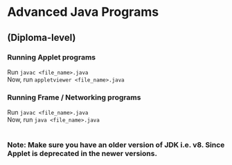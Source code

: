 # Advanced Java Programs
## (Diploma-level)

### Running Applet programs
Run `javac <file_name>.java`
<br>
Now, run `appletviewer <file_name>.java`

### Running Frame / Networking programs
Run `javac <file_name>.java`
<br>
Now, run `java <file_name>.java`
<br>
<br>
### **Note:** Make sure you have an older version of JDK i.e. v8. Since Applet is deprecated in the newer versions.
